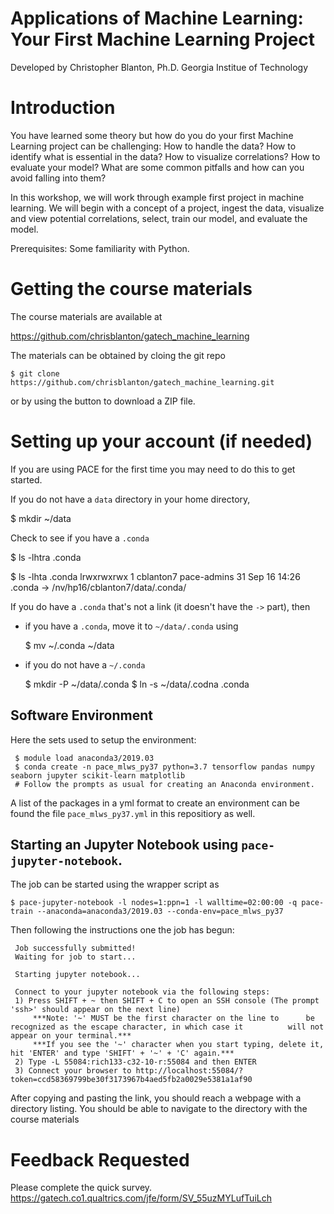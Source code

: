 # Applications of Machine Learning: Your First Machine Learning Project

Developed by Christopher Blanton, Ph.D. 
Georgia Institue of Technology


# Introduction

You have learned some theory but how do you do your first Machine Learning project can be challenging: How to handle the data? How to identify what is essential in the data? How to visualize correlations? How to evaluate your model? What are some common pitfalls and how can you avoid falling into them? 

In this workshop, we will work through example first project in machine learning. We will begin with a concept of a project, ingest the data, visualize and view potential correlations, select, train our model, and evaluate the model. 

Prerequisites: Some familiarity with Python.

# Getting the course materials

The course materials are available at

https://github.com/chrisblanton/gatech_machine_learning

The materials can be obtained by cloing the git repo

    $ git clone https://github.com/chrisblanton/gatech_machine_learning.git

or by using the button to download a ZIP file.  

# Setting up your account (if needed)

If you are using PACE for the first time you may need to do this to get started.

If you do not have a `data` directory in your home directory,

   $ mkdir ~/data

Check to see if you have a `.conda` 

   $ ls -lhtra .conda

   $ ls -lhta .conda
lrwxrwxrwx 1 cblanton7 pace-admins 31 Sep 16 14:26 .conda -> /nv/hp16/cblanton7/data/.conda/

If you do have a `.conda` that's not a link (it doesn't have the `->` part), then
- if you have a `.conda`, move it to `~/data/.conda` using

  $ mv ~/.conda ~/data

- if you do not have a `~/.conda`

  $ mkdir -P ~/data/.conda
  $ ln -s ~/data/.codna .conda 
 

## Software Environment

Here the sets used to setup the environment:

     $ module load anaconda3/2019.03
     $ conda create -n pace_mlws_py37 python=3.7 tensorflow pandas numpy seaborn jupyter scikit-learn matplotlib
     # Follow the prompts as usual for creating an Anaconda environment.

A list of the packages in a yml format to create an environment can be found the file `pace_mlws_py37.yml` in this repositiory as well. 

## Starting an Jupyter Notebook using `pace-jupyter-notebook`. 

The job can be started using the wrapper script as 

    $ pace-jupyter-notebook -l nodes=1:ppn=1 -l walltime=02:00:00 -q pace-train --anaconda=anaconda3/2019.03 --conda-env=pace_mlws_py37

Then following the instructions one the job has begun:

     Job successfully submitted!
     Waiting for job to start...
     
     Starting jupyter notebook...

     Connect to your jupyter notebook via the following steps:
     1) Press SHIFT + ~ then SHIFT + C to open an SSH console (The prompt 'ssh>' should appear on the next line)
     	 ***Note: '~' MUST be the first character on the line to   	  be recognized as the escape character, in which case it          will not appear on your terminal.***
      	 ***If you see the '~' character when you start typing, delete it, hit 'ENTER' and type 'SHIFT' + '~' + 'C' again.***
   	 2) Type -L 55084:rich133-c32-10-r:55084 and then ENTER
   	 3) Connect your browser to http://localhost:55084/?token=ccd58369799be30f3173967b4aed5fb2a0029e5381a1af90

After copying and pasting the link, you should reach a webpage with a directory listing. You should be able to navigate to the directory with the course materials


# Feedback Requested

Please complete the quick survey. 
<https://gatech.co1.qualtrics.com/jfe/form/SV_55uzMYLufTuiLch> 